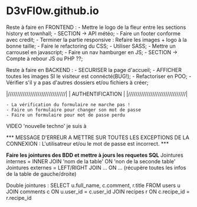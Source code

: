 # D3vFl0w.github.io

Reste à faire en FRONTEND :
    - Mettre le logo de la fleur entre les sections history et townhall;
    - SECTION -> API météo;
    - Faire un footer conforme avec credit;
    - Terminer la partie responsive : Refaire les images + logo à la bonne taille;
    - Faire le refactoring du CSS;
    - Utiliser SASS;
    - Mettre un carrousel en javascript;
    - Faire un nav hamburger en JS;
    - SECTION -> Compte à rebour JS ou PHP ??;

Reste à faire en BACKEND :
    - SECURISER la page d'accueil;
    - AFFICHER toutes les images SI le visiteur est connécté(BUG!);
    - Refactoriser en POO;
    - Vérifier s'il y a pas d'autres dossiers et/ou fichiers à créer;


|///////////////////////////////|
|       AUTHENTIFICATION        |
|///////////////////////////////|

    - La vérification du formulaire ne marche pas !
    - Faire un formulaire pour changer son mot de passe
    - Faire un formulaire pour mot de passe perdu

VIDEO 'nouvelle techno' je suis à 

*** MESSAGE D'ERREUR A METTRE SUR TOUTES LES EXCEPTIONS DE LA CONNEXION : L\'utilisatreur et/ou le mot de passe est incorrect. ***

****Faire les jointures des BDD et mettre à jours les requetes SQL****
Jointures internes = INNER JOIN 'nom de la table' ON 'non de la seconde table'
Jointures externes = LEFT/RIGHT JOIN ... ON ... (récupère toutes les infos de la table de gauche/droite)

Double jointures : 
SELECT u.full_name, c.comment, r.title
FROM users u
JOIN comments c
	ON u.user_id = c.user_id
JOIN recipes r
	ON c.recipe_id = r.recipe_id